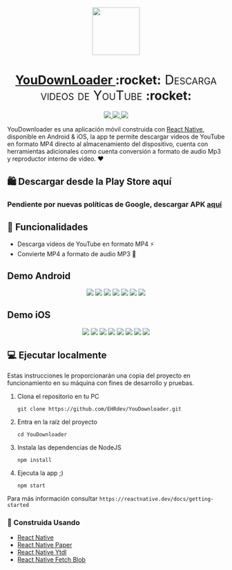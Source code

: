 # <!-- Logo -->
<p align="center">
  <a href="https://github.com/EHRdev/YouMP4">
    <img width="110" src="https://user-images.githubusercontent.com/40396000/128305180-dcfc9fbd-c4f5-471c-9dd3-b41b2082e115.png">
  </a>
</p>

<!-- Name -->
<h1 align="center">
  <a href="https://github.com/EHRdev/YouMP4">YouDownLoader </a>:rocket:<span style="font-variant-caps: petite-caps;font-size: 30px;font-weight: 400;"> Descarga videos de YouTube </span>:rocket:
</h1>

<!-- Badges -->
<p align="center">
  <a href="https://reactnative.dev/">
    <img src="https://img.shields.io/badge/app-android-%231bb081?style=for-the-badge&logo=android">
  </a>
  <a href="https://reactnative.dev/">
    <img src="https://img.shields.io/badge/app-iOS-purple?style=for-the-badge&logo=apple">
  </a>
  <a href="https://play.google.com/store/apps/details?id=com.youDownloader&hl=es_MX">
    <img src="https://img.shields.io/badge/publicada%20en-Google%20play-%23ec3a3b?style=for-the-badge&logo=google%20play">
  </a>
</p>

<!-- Text -->
YouDownloader es una aplicación móvil construida con [React Native](https://reactnative.dev/), disponible en Android & iOS, la app te permite descargar videos de YouTube en formato MP4 directo al almacenamiento del dispositivo, cuenta con herramientas adicionales como cuenta conversión a formato de audio Mp3 y reproductor interno de video. ❤️

## 🛍️ Descargar desde la Play Store aquí
### Pendiente por nuevas políticas de Google, descargar APK [aquí](https://play.google.com/store/apps/details?id=com.youDownloader&hl=es_MX)

## 🌟 Funcionalidades

- Descarga videos de YouTube en formato MP4 ⚡
- Convierte MP4 a formato de audio MP3 🎵

<!-- Screens Android -->

## Demo Android

<p align="center">
  <img src="https://user-images.githubusercontent.com/40396000/148959060-a82aba31-fc27-4a82-8d77-fd6a0a743453.jpg">
  <img src="https://user-images.githubusercontent.com/40396000/148959067-e7990824-e8f2-44f0-9d88-1776cb7cd6b2.jpg">
  <img src="https://user-images.githubusercontent.com/40396000/148959061-4d6a98f0-e460-4ad8-b073-307d58799bd2.jpg">
  <img src="https://user-images.githubusercontent.com/40396000/148959062-f8c23a75-6e0f-4563-b5bf-378f3db47ad6.jpg">
  <img src="https://user-images.githubusercontent.com/40396000/148959063-c1241f69-2701-4017-b279-2634e798b87f.jpg">
  <img src="https://user-images.githubusercontent.com/40396000/148959064-9b33761d-f045-437b-bdb3-3f958d3c820e.jpg">
  <img src="https://user-images.githubusercontent.com/40396000/148959066-9b8e892e-3a1b-4c80-9198-73d527051665.jpg">
  
</p>

<!-- Screens iOs -->

## Demo iOS

<p align="center">
  <img src="https://user-images.githubusercontent.com/40396000/132991369-7e15be9e-143e-41d8-a319-46d271a212ae.PNG">
  <img src="https://user-images.githubusercontent.com/40396000/132991370-a63e7d50-29c9-4389-a6dd-3cab2d4c2e9f.PNG">
  <img src="https://user-images.githubusercontent.com/40396000/132991371-88c24612-dbda-436e-ac94-50f6964c6ba3.PNG">
  <img src="https://user-images.githubusercontent.com/40396000/132991373-03b378df-b524-41be-b8e6-42e8db0339db.PNG">
  <img src="https://user-images.githubusercontent.com/40396000/132991375-76bc0048-c2aa-4293-aa97-0dbf84f5a760.PNG">
  <img src="https://user-images.githubusercontent.com/40396000/132991376-04c75f29-53ed-44b5-bd57-5e5b8553e23f.PNG">
  <img src="https://user-images.githubusercontent.com/40396000/132991377-eba50db2-e0af-48da-acea-6e44dad2cfcb.PNG">
  <img src="https://user-images.githubusercontent.com/40396000/132991378-5117275f-e724-4445-b543-f0138233327a.PNG">
</p>

## 💻 Ejecutar localmente

Estas instrucciones le proporcionarán una copia del proyecto en funcionamiento en su máquina con fines de desarrollo y pruebas.

1. Clona el repositorio en tu PC

    ```
    git clone https://github.com/EHRdev/YouDownloader.git
    ```

2.  Entra en la raíz del proyecto

    ```
    cd YouDownloader
    ```

3.  Instala las dependencias de NodeJS

    ```
    npm install
    ```

4.  Ejecuta la app ;)

    ```
    npm start
    ```
Para más información consultar `https://reactnative.dev/docs/getting-started`

### 💎 Construida Usando
- [React Native](https://reactnative.dev/)
- [React Native Paper](https://callstack.github.io/react-native-paper/)
- [React Native Ytdl](https://github.com/ytdl-js/react-native-ytdl)
- [React Native Fetch Blob](https://github.com/joltup/rn-fetch-blob)
